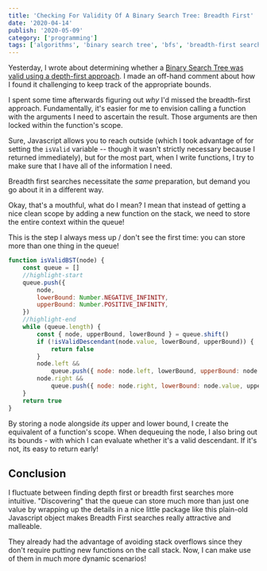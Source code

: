 ```yaml
---
title: 'Checking For Validity Of A Binary Search Tree: Breadth First'
date: '2020-04-14'
publish: '2020-05-09'
category: ['programming']
tags: ['algorithms', 'binary search tree', 'bfs', 'breadth-first search']
---
```


Yesterday, I wrote about determining whether a [Binary Search Tree was valid using a depth-first approach](../../2020-05-08/binary-search-tree-valid-check-dfs). I made an off-hand comment about how I found it challenging to keep track of the appropriate bounds.

I spent some time afterwards figuring out _why_ I'd missed the breadth-first approach. Fundamentally, it's easier for me to envision calling a function with the arguments I need to ascertain the result. Those arguments are then locked within the function's scope.

Sure, Javascript allows you to reach outside (which I took advantage of for setting the `isValid` variable -- though it wasn't strictly necessary because I returned immediately), but for the most part, when I write functions, I try to make sure that I have all of the information I need.

Breadth first searches necessitate the _same_ preparation, but demand you go about it in a different way.

Okay, that's a mouthful, what do I mean? I mean that instead of getting a nice clean scope by adding a new function on the stack, we need to store the entire context within the queue!

This is the step I always mess up / don't see the first time: you can store more than one thing in the queue!

```javascript:title=isValidBST-DFS.js
function isValidBST(node) {
    const queue = []
    //highlight-start
    queue.push({
        node,
        lowerBound: Number.NEGATIVE_INFINITY,
        upperBound: Number.POSITIVE_INFINITY,
    })
    //highlight-end
    while (queue.length) {
        const { node, upperBound, lowerBound } = queue.shift()
        if (!isValidDescendant(node.value, lowerBound, upperBound)) {
            return false
        }
        node.left &&
            queue.push({ node: node.left, lowerBound, upperBound: node.value })
        node.right &&
            queue.push({ node: node.right, lowerBound: node.value, upperBound })
    }
    return true
}
```

By storing a node alongside _its_ upper and lower bound, I create the equivalent of a function's scope. When dequeuing the node, I also bring out its bounds - with which I can evaluate whether it's a valid descendant. If it's not, its easy to return early!

## Conclusion

I fluctuate between finding depth first or breadth first searches more intuitive. "Discovering" that the queue can store much more than just one value by wrapping up the details in a nice little package like this plain-old Javascript object makes Breadth First searches really attractive and malleable.

They already had the advantage of avoiding stack overflows since they don't require putting new functions on the call stack. Now, I can make use of them in much more dynamic scenarios!
